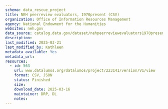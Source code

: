 ```yaml
---
schema: data_rescue_project 
title: NEH peerreview evaluators, 1970present (CSV)
organization: Office of Information Resources Management
agency: National Endowment for the Humanities
websites: neh.gov
data_source: catalog.data.gov/dataset/nehpeerreviewevaluators1970presentcsv
description: 
last_modified: 2025-03-21
last_modified_by: Kathleen
metadata_available: Yes
metadata_url: 
resources:
  - id: 563
    url: www.datalumos.org/datalumos/project/223141/version/V1/view
    format: CSV, JSON
    status: Finished
    size: 
    download_date: 2025-03-16
    maintainer: DRP, DL
    notes: 
---
```

